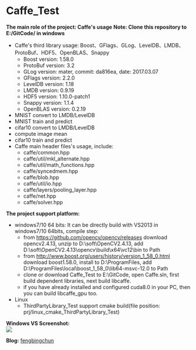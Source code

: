 # Caffe_Test
**The main role of the project: Caffe's usage**
**Note: Clone this repository to E:/GitCode/ in windows**
- Caffe's third library usage: Boost、GFlags、GLog、LevelDB、LMDB、ProtoBuf、HDF5、OpenBLAS、Snappy
	- Boost version: 1.58.0
	- ProtoBuf version: 3.2
	- GLog version: mater, commit: da816ea, date: 2017.03.07
	- GFlags version: 2.2.0
	- LevelDB version: 1.18
	- LMDB version: 0.9.19
	- HDF5 version: 1.10.0-patch1
	- Snappy version: 1.1.4
	- OpenBLAS version: 0.2.19
- MNIST convert to LMDB/LevelDB
- MNIST train and predict
- cifar10 convert to LMDB/LevelDB
- compute image mean
- cifar10 train and predict
- Caffe main header files's usage, include:
    - caffe/common.hpp
    - caffe/util/mkl_alternate.hpp
    - caffe/util/math_functions.hpp
	- caffe/syncedmem.hpp
	- caffe/blob.hpp
	- caffe/util/io.hpp
	- caffe/layers/pooling_layer.hpp
	- caffe/net.hpp
	- caffe/solver.hpp

**The project support platform:**
- windows7/10 64 bits: It can be directly build with VS2013 in windows7/10 64bits, compile step:
	- from https://github.com/opencv/opencv/releases download opencv2.4.13, unzip to D:\soft\OpenCV2.4.13, add D:\soft\OpenCV2.4.13\opencv\build\x64\vc12\bin to Path
	- from http://www.boost.org/users/history/version_1_58_0.html download boost1.58.0, install to D:\ProgramFiles, add D:\ProgramFiles\local\boost_1_58_0\lib64-msvc-12.0 to Path
	- clone or download Caffe_Test to E:\GitCode, open Caffe.sln, first build dependent libraries, next build libcaffe.
	- if you have already installed and configured cuda8.0 in your PC, then you can build libcaffe_gpu too.
- Linux
	- ThirdPartyLibrary_Test support cmake build(file position: prj/linux_cmake_ThirdPartyLibrary_Test)

**Windows VS Screenshot:**  
![](https://github.com/fengbingchun/Caffe_Test/blob/master/prj/x86_x64_vc12/Screenshot.png)

**Blog:** [fengbingchun](http://blog.csdn.net/fengbingchun/article/category/3185663)
